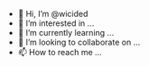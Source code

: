 - 👋 Hi, I’m @wicided
- 👀 I’m interested in ...
- 🌱 I’m currently learning ...
- 💞️ I’m looking to collaborate on ...
- 📫 How to reach me ...

<!---
wicided/wicided is a ✨ special ✨ repository because its `README.md` (this file) appears on your GitHub profile.
You can click the Preview link to take a look at your changes.
--->
